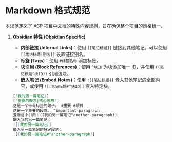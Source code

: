 # Markdown 格式规范

本规范定义了 ACP 项目中文档的特殊内容规则，旨在确保整个项目的风格统一。

1. **Obsidian 特性 (Obsidian Specific)**

    * **内部链接 (Internal Links)**：使用 `[[笔记标题]]` 链接到其他笔记。可以使用 `[[笔记标题|别名]]` 设置链接别名。
    * **标签 (Tags)**：使用 `#标签名称` 添加标签。
    * **块引用 (Block References)**：使用 `^块ID` 为块添加唯一 ID，并使用 `((笔记标题^块ID))` 引用该块。
    * **嵌入笔记 (Embed Notes)**：使用 `![[笔记标题]]` 嵌入其他笔记的全部内容，或使用 `![[笔记标题#^块ID]]` 嵌入特定块。

    ```markdown
    [[我的另一篇笔记]]
    [[重要的概念|核心思想]]
    这是一个带有标签的句子。 #重要 #项目
    这是一个重要的段落。 ^important-paragraph
    查看这个引用：((我的另一篇笔记^another-paragraph))
    嵌入我的另一篇笔记：
    ![[我的另一篇笔记]]
    嵌入另一篇笔记的特定段落：
    ![[我的另一篇笔记#^another-paragraph]]
    ```